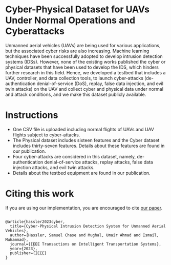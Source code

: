 
# Cyber-Physical Dataset for UAVs Under Normal Operations and Cyberattacks

Unmanned aerial vehicles (UAVs) are being used for various applications, but the associated cyber risks are also increasing. Machine learning techniques have been successfully adopted to develop intrusion detection systems (IDSs). However, none of the existing works published the cyber or physical datasets that have been used to develop the IDS, which hinders further research in this field. Hence, we developed a testbed that includes a UAV, controller, and data collection tools, to launch cyber-attacks (de-authentication denial-of-service (DoS), replay, false data injection, and evil twin attacks) on the UAV and collect cyber and physical data under normal and attack conditions, and we make this dataset publicly available.

# Instructions
- One CSV file is uploaded including normal flights of UAVs and UAV flights subject to cyber-attacks. 
- The Physical dataset includes sixteen features and the Cyber dataset includes thirty-seven features. Details about these features are found in our publication.
- Four cyber-attacks are considered in this dataset, namely, de-authentication denial-of-service attacks, replay attacks, false data injection attacks, and evil twin attacks. 
- Details about the testbed equipment are found in our publication.


# Citing this work
If you are using our implementation, you are encouraged to cite [our paper](https://ieeexplore.ieee.org/abstract/document/10368002).
``` 

@article{hassler2023cyber,
  title={Cyber-Physical Intrusion Detection System for Unmanned Aerial Vehicles},
  author={Hassler, Samuel Chase and Mughal, Umair Ahmad and Ismail, Muhammad},
  journal={IEEE Transactions on Intelligent Transportation Systems},
  year={2023},
  publisher={IEEE}
}

``` 


